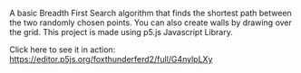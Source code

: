 A basic Breadth First Search algorithm that finds the shortest path between the two randomly chosen points. You can also create walls by drawing over the grid.
This project is made using p5.js Javascript Library.

Click here to see it in action: https://editor.p5js.org/foxthunderferd2/full/G4nylpLXy
